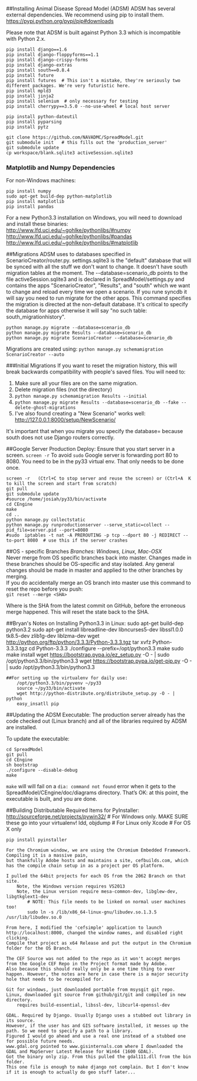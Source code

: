 ##Installing Animal Disease Spread Model (ADSM)
ADSM has several external dependencies.  We recommend using pip to install them.
https://pypi.python.org/pypi/pip#downloads

Please note that ADSM is built against Python 3.3 which is incompatible with Python 2.x.  

    pip install django==1.6
    pip install django-floppyforms==1.1
    pip install django-crispy-forms
    pip install django-extras
    pip install south==0.8.4
    pip install future
    pip install futures  # This isn't a mistake, they're seriously two different packages. We're very futuristic here.
    pip install mpld3
    pip install jinja2
    pip install selenium  # only necessary for testing
    pip install cherrypy==3.5.0 --no-use-wheel # local host server

    pip install python-dateutil  
    pip install pyparsing  
    pip install pytz  

    git clone https://github.com/NAVADMC/SpreadModel.git
    git submodule init   # this fills out the 'production_server'
    git submodule update
    cp workspace/blank.sqlite3 activeSession.sqlite3

### Matplotlib and Numpy Dependencies
For non-Windows machines:

    pip install numpy
    sudo apt-get build-dep python-matplotlib
    pip install matplotlib
    pip install pandas

For a new Python3.3 installation on Windows, you will need to download and install these binaries:  
http://www.lfd.uci.edu/~gohlke/pythonlibs/#numpy  
http://www.lfd.uci.edu/~gohlke/pythonlibs/#pandas  
http://www.lfd.uci.edu/~gohlke/pythonlibs/#matplotlib  


##Migrations
ADSM uses to databases specified in ScenarioCreator/router.py.   settings.sqlite3 is the "default" database that
will be synced with all the stuff we don't want to change.  It doesn't have south migration tables at the moment. 
The --database=scenario_db points to the file activeSession.sqlite3 and is declared in SpreadModel/settings.py and 
contains the apps "ScenarioCreator", "Results", and "south" which we want to change and reload every time we open a 
scenario.  If you rune syncdb it will say you need to run migrate for the other apps.  This command specifies the 
migration is directed at the non-default database.  It's critical to specify the database for apps otherwise it will
  say "no such table: south_migrationhistory".
```
python manage.py migrate --database=scenario_db
python manage.py migrate Results --database=scenario_db
python manage.py migrate ScenarioCreator --database=scenario_db
```

Migrations are created using:
`python manage.py schemamigration ScenarioCreator --auto`

###Initial Migrations
If you want to reset the migration history, this will break backwards compatibility with people's saved files.  You
will need to:
1) Make sure all your files are on the same migration.
2) Delete migration files (not the directory)
3) `python manage.py schemamigration Results --initial`
4) `python manage.py migrate Results --database=scenario_db --fake --delete-ghost-migrations`
5) I've also found creating a "New Scenario" works well:  http://127.0.0.1:8000/setup/NewScenario/

It's important that when you migrate you specify the database= because south does not use Django routers correctly.



##Google Server Production Deploy:
Ensure that you start server in a screen.  `screen -r` To avoid `sudo` Google server is forwarding port 80 to 8080.  You need
to be in the py33 virtual env.  That only needs to be done once.

    screen -r   (Ctrl+C to stop server and reuse the screen) or (Ctrl+A  K   to kill the screen and start from scratch)
    git pull
    git submodule update
    #source /home/josiah/py33/bin/activate 
    cd CEngine
    make
    cd ..
    python manage.py collectstatic
    python manage.py runproductionserver --serve_static=collect --pid_file=server.pid --port=8080 
    #sudo  iptables -t nat -A PREROUTING -p tcp --dport 80 -j REDIRECT --to-port 8080  # use this if the server crashes

##OS - specific Branches
_Branches: Windows, Linux, Mac-OSX_  
Never merge from OS specific branches back into master.  Changes made in these branches should be OS-specific and stay isolated.  Any general changes should be made in master and applied to the other branches by merging.  
If you do accidentally merge an OS branch into master use this command to reset the repo before you push:  
`git reset --merge <SHA>`  

Where <SHA> is the SHA from the latest commit on GitHub, before the erroneous merge happened.  This will reset the state back to the SHA.


##Bryan's Notes on Installing Python3.3 in Linux:
    sudo apt-get build-dep python3.2
    sudo apt-get install libreadline-dev libncurses5-dev libssl1.0.0 tk8.5-dev zlib1g-dev liblzma-dev
    wget http://python.org/ftp/python/3.3.3/Python-3.3.3.tgz
    tar xvfz Python-3.3.3.tgz
    cd Python-3.3.3
    ./configure --prefix=/opt/python3.3
    make
    sudo make install
    wget https://bootstrap.pypa.io/ez_setup.py -O - | sudo /opt/python3.3/bin/python3.3
    wget https://bootstrap.pypa.io/get-pip.py -O - | sudo /opt/python3.3/bin/python3.3

    ##For setting up the virtualenv for daily use:
        /opt/python3.3/bin/pyvenv ~/py33
        source ~/py33/bin/activate
        wget http://python-distribute.org/distribute_setup.py -O - | python
        easy_insatll pip

##Updating the ADSM Executable:
The production server already has the code checked out (Linux branch) and all
of the libraries required by ADSM are installed.

To update the executable:

    cd SpreadModel
    git pull
    cd CEngine
    sh bootstrap
    ./configure --disable-debug
    make

`make` will will fail on a `dia: command not found` error when it gets to the SpreadModel/CEngine/doc/diagrams directory.  That’s OK: at this point, the executable is built, and you are done.

##Building Distributable
    Required Items for PyInstaller:
        http://sourceforge.net/projects/pywin32/  # For Windows only. MAKE SURE these go into your virtualenv!
        ldd, objdump  # For Linux only
        Xcode  # For OS X only

    pip install pyinstaller

    For the Chromium window, we are using the Chromium Embedded Framework. Compiling it is a massive pain,
    but thankfully Adobe hosts and maintains a site, cefbuilds.com, which has the compile chain setup in as a project per OS platform.

    I pulled the 64bit projects for each OS from the 2062 Branch on that site.
        Note, the Windows version requires VS2013
        Note, the Linux version require mesa-common-dev, libglew-dev, libgtkglext1-dev
            # NOTE: This file needs to be linked on normal user machines too!
            sudo ln -s /lib/x86_64-linux-gnu/libudev.so.1.3.5 /usr/lib/libudev.so.0

    From here, I modified the 'cefsimple' application to launch http://localhost:8000, changed the window names, and disabled right clicking.
    Compile that project as x64 Release and put the output in the Chromium folder for the OS Branch.

    The CEF Source was not added to the repo as it won't accept merges from the Google CEF Repo in the Project format made by Adobe.
    Also because this should really only be a one time thing to ever happen. However, the notes are here in case there is a major security hole that needs to be recompiled for.

    Git for windows, just downloaded portable from msysgit git repo.
    Linux, downloaded git source from github/git/git and compiled in new directory.
        requires build-essential, libssl-dev, libcurl4-openssl-dev

    GDAL. Required by Django. Usually Django uses a stubbed out library in its source.
    However, if the user has and GIS software installed, it messes up the path. So we need to specify a path to a library.
    Figured I would go ahead and use a real one instead of a stubbed one for possible future needs.
    www.gdal.org pointed to www.gisinternals.com where I downloaded the GDAL and MapServer Latest Release for Win64 (1600 GDAL).
    Got the binary only zip. From this pulled the gdal111.dll from the bin folder.
    This one file is enough to make django not complain. But I don't know if it is enough to actually do geo stuff later...
